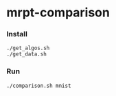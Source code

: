 # mrpt-comparison

### Install
```
./get_algos.sh
./get_data.sh
```

### Run
```
./comparison.sh mnist
```
